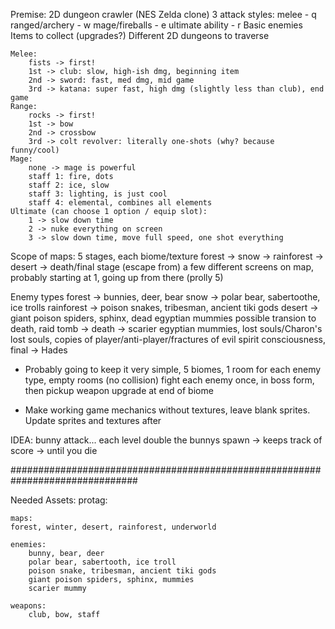 Premise:
    2D dungeon crawler (NES Zelda clone)
        3 attack styles:
            melee - q
            ranged/archery - w
            mage/fireballs - e
            ultimate ability - r
    Basic enemies
    Items to collect (upgrades?)
    Different 2D dungeons to traverse

    Melee:
        fists -> first!
        1st -> club: slow, high-ish dmg, beginning item
        2nd -> sword: fast, med dmg, mid game
        3rd -> katana: super fast, high dmg (slightly less than club), end game
    Range:
        rocks -> first!
        1st -> bow
        2nd -> crossbow
        3rd -> colt revolver: literally one-shots (why? because funny/cool)
    Mage:
        none -> mage is powerful
        staff 1: fire, dots
        staff 2: ice, slow
        staff 3: lighting, is just cool
        staff 4: elemental, combines all elements
    Ultimate (can choose 1 option / equip slot):
        1 -> slow down time
        2 -> nuke everything on screen
        3 -> slow down time, move full speed, one shot everything

Scope of maps:
    5 stages, each biome/texture
    forest -> snow -> rainforest -> desert -> death/final stage (escape from)
        a few different screens on map, probably starting at 1, going up from there (prolly 5)

Enemy types
    forest -> bunnies, deer, bear
    snow -> polar bear, sabertoothe, ice trolls
    rainforest -> poison snakes, tribesman, ancient tiki gods
    desert -> giant poison spiders, sphinx, dead egyptian mummies
        possible transion to death, raid tomb ->
    death -> scarier egyptian mummies, lost souls/Charon's lost souls, copies of player/anti-player/fractures of evil spirit consciousness, final -> Hades

* Probably going to keep it very simple, 5 biomes, 1 room for each enemy type, empty rooms (no collision)
    fight each enemy once, in boss form, then pickup weapon upgrade at end of biome

* Make working game mechanics without textures, leave blank sprites. Update sprites and textures after

IDEA: bunny attack...
    each level double the bunnys spawn ->
    keeps track of score ->
    until you die

###############################################################################

Needed Assets:
    protag:

    maps:
    forest, winter, desert, rainforest, underworld

    enemies:
        bunny, bear, deer
        polar bear, sabertooth, ice troll
        poison snake, tribesman, ancient tiki gods
        giant poison spiders, sphinx, mummies
        scarier mummy

    weapons:
        club, bow, staff





